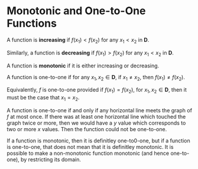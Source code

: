 # Monotonic and One-to-One Functions

A function is __increasing__ if $f(x_1)<f(x_2)$ for any $x_1 < x_2$ in __D__.

Similarly, a function is __decreasing__ if $f(x_1)>f(x_2)$ for any $x_1 < x_2$ in __D__.

A function is __monotonic__ if it is either increasing or decreasing.

A function is one-to-one if for any $x_1, x_2 \in \mathbf{D}$, if $x_1 \neq x_2$, then $f(x_1) \neq f(x_2)$.

Equivalently, $f$ is one-to-one provided if $f(x_1)=f(x_2)$, for $x_1, x_2 \in \mathbf{D}$, then it must be the case that $x_1=x_2$.

A function is one-to-one if and only if any horizontal line meets the graph of $f$ at most once. If there was at least one horizontal line which touched the graph twice or more, then we would have a $y$ value which corresponds to two or more $x$ values. Then the function could not be one-to-one.

If a function is monotonic, then it is definitley one-to0-one, but if a function is one-to-one, that does not mean that it is definitley monotonic. It is possible to make a non-monotonic function monotonic (and hence one-to-one), by restricting its domain.